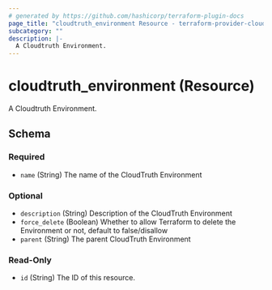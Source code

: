 ```yaml
---
# generated by https://github.com/hashicorp/terraform-plugin-docs
page_title: "cloudtruth_environment Resource - terraform-provider-cloudtruth"
subcategory: ""
description: |-
  A Cloudtruth Environment.
---
```


# cloudtruth_environment (Resource)

A Cloudtruth Environment.



<!-- schema generated by tfplugindocs -->
## Schema

### Required

- `name` (String) The name of the CloudTruth Environment

### Optional

- `description` (String) Description of the CloudTruth Environment
- `force_delete` (Boolean) Whether to allow Terraform to delete the Environment or not, default to false/disallow
- `parent` (String) The parent CloudTruth Environment

### Read-Only

- `id` (String) The ID of this resource.


